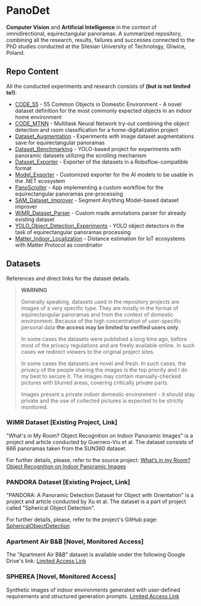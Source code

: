 # PanoDet

**Computer Vision** and **Artificial Intelligence** in the context of omnidirectional, equirectangular panoramas. A summarized repository, combining all the research, results, failures and successes connected to the PhD studies conducted at the Silesian University of Technology, Gliwice, Poland.

## Repo Content

All the conducted experiments and research consists of **(but is not limited to!)**:
- [CODE_55](CODE_55/README.md) - 55 Common Objects in Domestic Environment - A novel dataset definition for the most commonly expected objects in an indoor home environment
- [CODE_MTNN](CODE_MTNN/README.md) - Multitask Neural Network try-out combining the object detection and room classification for a home-digitalization project
- [Dataset_Augmentation](Dataset_Augmentation/README.md) - Experiments with image dataset augmentations save for equirectangular panoramas
- [Dataset_Benchmarking](Dataset_Benchmarking/README.md) - YOLO-based project for experiments with panoramic datasets utilizing the scrolling mechanism
- [Dataset_Exporter](Dataset_Exporter/README.md) - Exporter of the datasets in a Roboflow-compatible format
- [Model_Exporter](Model_Exporter/README.md) - Customized exporter for the AI models to be usable in the .NET ecosystem
- [PanoScroller](Pano_Scroller/README.md) - App implementing a custom workflow for the equirectangular panoramas pre-processing
- [SAM_Dataset_Improver](SAM_Dataset_Improver/README.md) - Segment Anything Model-based dataset improver
- [WiMR_Dataset_Parser](WiMR_Dataset_Parser/README.md) - Custom made annotations parser for already existing dataset
- [YOLO_Object_Detection_Experiments](YOLO_Object_Detection_Experiments/README.md) - YOLO object detectors in the task of equirectangular panoramas processing
- [Matter_Indoor_Localization](Matter_Indoor_Localization/README.md) - Distance estimation for IoT ecosystems with Matter Protocol as coordinator

## Datasets
References and direct links for the dataset details.

> **WARNING**
> 
> Generally speaking, datasets used in the repository projects are images of a very specific type.
> They are mostly in the format of equirectangular panoramas and from the context of domestic environment.
> Because of the high concentration of user-specific personal data **the access may be limited to verified users only**.
> 
> In some cases the datasets were published a long time ago, before most of the privacy regulations and are freely available online.
> In such cases we redirect viewers to the original project sites.
>
> In some cases the datasets are novel and fresh.
> In such cases, the privacy of the people sharing the images is the top priority and I do my best to secure it.
> The images may contain manually-checked pictures with blurred areas, covering critically private parts.
> 
> Images present a private indoor domestic environment - it should stay private and the use of collected pictures is expected to be strictly monitored.

### WiMR Dataset [Existing Project, Link]
"What's in My Room? Object Recognition on Indoor Panoramic Images" is a project and article conducted by Guerrero-Viu et al. The dataset consists of 666 panoramas taken from the SUN360 dataset.

For further details, please, refer to the source project:
[What’s in my Room? Object Recognition on Indoor Panoramic Images](https://webdiis.unizar.es/~jguerrer/room_OR/)

### PANDORA Dataset [Existing Project, Link]
"PANDORA: A Panoramic Detection Dataset for Object with Orientation" is a project and article conducted by Xu et al. The dataset is a part of project called "Spherical Object Detection". 

For further details, please, refer to the project's GitHub page:
[SphericalObjectDetection](https://github.com/tdsuper/SphericalObjectDetection)

### Apartment Air B&B [Novel, Monitored Access]
The "Apartment Air B&B" dataset is available under the following Google Drive's link:
[Limited Access Link](https://drive.google.com/file/d/1_JgxNAFwwSJ7MblE26UYsYJoJBrUQqWr/view?usp=sharing)

### SPHEREA [Novel, Monitored Access]
Synthetic images of indoor environments generated with user-defined requirements and structured generation prompts.
[Limited Access Link](https://drive.google.com/drive/folders/1Qrleo5YZe3HnNLu7zDff7hK_f8dAyAKk?usp=sharing)
